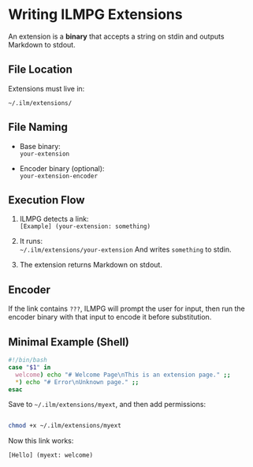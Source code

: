 # Writing ILMPG Extensions

An extension is a **binary** that accepts a string on stdin and outputs Markdown to stdout.

## File Location

Extensions must live in:

```path
~/.ilm/extensions/
```

## File Naming

- Base binary:  
  `your-extension`

- Encoder binary (optional):  
  `your-extension-encoder`

## Execution Flow

1. ILMPG detects a link:  
   `[Example] (your-extension: something)`

2. It runs:  
   `~/.ilm/extensions/your-extension`
   And writes `something` to stdin.

3. The extension returns Markdown on stdout.

## Encoder

If the link contains ``???``, ILMPG will prompt the user for input, then run the encoder binary with that input to encode it before substitution.

## Minimal Example (Shell)

```bash
#!/bin/bash
case "$1" in
  welcome) echo "# Welcome Page\nThis is an extension page." ;;
  *) echo "# Error\nUnknown page." ;;
esac
```

Save to `~/.ilm/extensions/myext`, and then add permissions:

```bash

chmod +x ~/.ilm/extensions/myext
```

Now this link works:

```ilm
[Hello] (myext: welcome)
```
